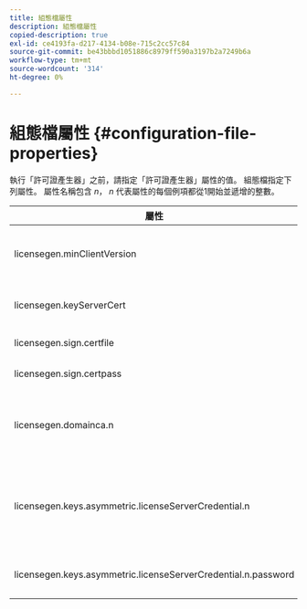 ```yaml
---
title: 組態檔屬性
description: 組態檔屬性
copied-description: true
exl-id: ce4193fa-d217-4134-b08e-715c2cc57c84
source-git-commit: be43bbbd1051886c8979ff590a3197b2a7249b6a
workflow-type: tm+mt
source-wordcount: '314'
ht-degree: 0%

---
```


# 組態檔屬性 {#configuration-file-properties}

執行「許可證產生器」之前，請指定「許可證產生器」屬性的值。 組態檔指定下列屬性。 屬性名稱包含 *n*， *n* 代表屬性的每個例項都從1開始並遞增的整數。

<table frame="all" colsep="1" rowsep="1" class="+ topic/table adobe-d/table " id="table_qk1_rry_n4"> 
 <thead class="- topic/thead "> 
  <tr rowsep="1" class="- topic/row "> 
   <th colname="1" class="- topic/entry entry"> 屬性 </th> 
   <th colname="2" class="- topic/entry entry"> 說明 </th> 
  </tr> 
 </thead>
 <tbody class="- topic/tbody "> 
  <tr rowsep="1" class="- topic/row "> 
   <td colname="1" class="- topic/entry "><span class="+ topic/ph pr-d/codeph codeph"> licensegen.minClientVersion</span> </td> 
   <td colname="2" class="- topic/entry "> 設定支援的最低使用者端版本。 如果未設定，預設會支援所有版本。 設定此值以控制較舊的使用者端如何回應不支援的授權需求。 指定x (用於Adobe存取x.0)，其中x是主要發行編號。 </td> 
  </tr> 
  <tr rowsep="1" class="- topic/row "> 
   <td colname="1" class="- topic/entry "><span class="+ topic/ph pr-d/codeph codeph"> licensegen.keyServerCert</span> </td> 
   <td colname="2" class="- topic/entry "> Key Server憑證(Key Server使用的Adobe核發的License Server憑證)。 只有在中繼資料/原則指出金鑰伺服器是傳遞至iOS裝置的必要專案時，才會使用此憑證。 </td> 
  </tr> 
  <tr rowsep="1" class="- topic/row "> 
   <td colname="1" class="- topic/entry "><span class="+ topic/ph pr-d/codeph codeph"> licensegen.sign.certfile</span> </td> 
   <td colname="2" class="- topic/entry "> 包含簽署授權之License Server認證的PKCS12檔案。 此屬性應該參照包含憑證和私密金鑰的.pfx檔案。 </td> 
  </tr> 
  <tr rowsep="1" class="- topic/row "> 
   <td colname="1" class="- topic/entry "><span class="+ topic/ph pr-d/codeph codeph"> licensegen.sign.certpass</span> </td> 
   <td colname="2" class="- topic/entry ">用來保護檔案的密碼，指定者： <span class="+ topic/ph pr-d/codeph codeph"> licensegen.sign.certfile。</span> </td> 
  </tr> 
  <tr rowsep="1" class="- topic/row "> 
   <td colname="1" class="- topic/entry "><span class="+ topic/ph pr-d/codeph codeph">licensegen.domainca.n</span> </td> 
   <td colname="2" class="- topic/entry "> 如果產生網域繫結授權，則必須指定一個或多個網域CA憑證，以表示此授權簽發者信任的網域授權單位。 如果授權收件者是網域憑證（不是由指定的網域CA所發行），則無法產生授權。 此屬性指定僅包含憑證的.cer檔案（可以接受PEM或DER格式）。 n必須從1開始單調遞增。 </td> 
  </tr> 
  <tr rowsep="1" class="- topic/row "> 
   <td colname="1" class="- topic/entry "><span class="+ topic/ph pr-d/codeph codeph">licensegen.keys.asymmetric.licenseServerCredential.n</span> </td> 
   <td colname="2" class="- topic/entry "> <p class="- topic/p ">選購的PKCS12檔案，其中包含用於解密中繼資料和原則中CEK的其他授權伺服器認證。 如果內容先前是以License Server憑證封裝，而不是由指定的憑證，則可以設定其他憑證 <span class="codeph"> licensegen.sign.certfile</span>. 此屬性應指 <span class="filepath"> .pfx</span> 包含憑證和私密金鑰的檔案。 n必須從1開始單調遞增。 </p> </td> 
  </tr> 
  <tr rowsep="0" class="- topic/row "> 
   <td colname="1" class="- topic/entry "><span class="+ topic/ph pr-d/codeph codeph">licensegen.keys.asymmetric.licenseServerCredential.n.password</span> </td> 
   <td colname="2" class="- topic/entry ">用來保護檔案的密碼，指定者： <p><span class="+ topic/ph pr-d/codeph codeph"> licensegen.keys.asymmetric.licenseServerCredential.n</span> </p> </td> 
  </tr> 
 </tbody> 
</table>
